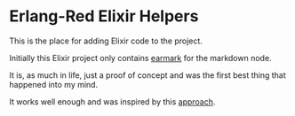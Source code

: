 # Erlang-Red Elixir Helpers

This is the place for adding Elixir code to the project.

Initially this Elixir project only contains [earmark](https://erlangforums.com/t/markdown-support-how-best-to-do-that/4744/2?u=gorenje) for the markdown node.

It is, as much in life, just a proof of concept and was the first best thing that happened into my mind.

It works well enough and was inspired by this [approach](https://joearms.github.io/published/2017-12-18-Calling-Elixir-From-Erlang.html).
